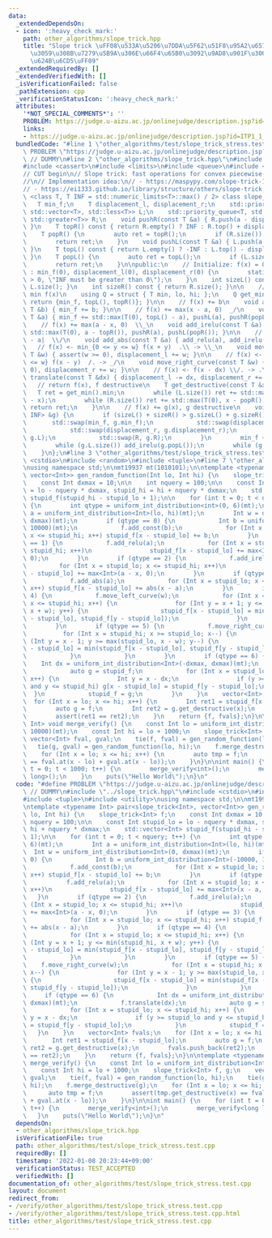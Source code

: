 ```yaml
---
data:
  _extendedDependsOn:
  - icon: ':heavy_check_mark:'
    path: other_algorithms/slope_trick.hpp
    title: "Slope trick \uFF08\u533A\u5206\u7DDA\u5F62\u51F8\u95A2\u6570\u306B\u95A2\
      \u3059\u308B\u7279\u5B9A\u306E\u66F4\u65B0\u3092\u9AD8\u901F\u306B\u6271\u3046\
      \u624B\u6CD5\uFF09"
  _extendedRequiredBy: []
  _extendedVerifiedWith: []
  _isVerificationFailed: false
  _pathExtension: cpp
  _verificationStatusIcon: ':heavy_check_mark:'
  attributes:
    '*NOT_SPECIAL_COMMENTS*': ''
    PROBLEM: https://judge.u-aizu.ac.jp/onlinejudge/description.jsp?id=ITP1_1_A
    links:
    - https://judge.u-aizu.ac.jp/onlinejudge/description.jsp?id=ITP1_1_A
  bundledCode: "#line 1 \"other_algorithms/test/slope_trick_stress.test.cpp\"\n#define\
    \ PROBLEM \"https://judge.u-aizu.ac.jp/onlinejudge/description.jsp?id=ITP1_1_A\"\
    \ // DUMMY\n#line 2 \"other_algorithms/slope_trick.hpp\"\n#include <algorithm>\n\
    #include <cassert>\n#include <limits>\n#include <queue>\n#include <utility>\n\n\
    // CUT begin\n// Slope trick: fast operations for convex piecewise-linear functions\n\
    //\n// Implementation idea:\n// - https://maspypy.com/slope-trick-1-%E8%A7%A3%E8%AA%AC%E7%B7%A8\n\
    // - https://ei1333.github.io/library/structure/others/slope-trick.cpp\ntemplate\
    \ <class T, T INF = std::numeric_limits<T>::max() / 2> class slope_trick {\n \
    \   T min_f;\n    T displacement_l, displacement_r;\n    std::priority_queue<T,\
    \ std::vector<T>, std::less<T>> L;\n    std::priority_queue<T, std::vector<T>,\
    \ std::greater<T>> R;\n    void pushR(const T &a) { R.push(a - displacement_r);\
    \ }\n    T topR() const { return R.empty() ? INF : R.top() + displacement_r; }\n\
    \    T popR() {\n        auto ret = topR();\n        if (R.size()) R.pop();\n\
    \        return ret;\n    }\n    void pushL(const T &a) { L.push(a + displacement_l);\
    \ }\n    T topL() const { return L.empty() ? -INF : L.top() - displacement_l;\
    \ }\n    T popL() {\n        auto ret = topL();\n        if (L.size()) L.pop();\n\
    \        return ret;\n    }\n\npublic:\n    // Initialize: f(x) = 0\n    slope_trick()\
    \ : min_f(0), displacement_l(0), displacement_r(0) {\n        static_assert(INF\
    \ > 0, \"INF must be greater than 0\");\n    }\n    int sizeL() const { return\
    \ L.size(); }\n    int sizeR() const { return R.size(); }\n\n    // argmin f(x),\
    \ min f(x)\n    using Q = struct { T min, lo, hi; };\n    Q get_min() const {\
    \ return {min_f, topL(), topR()}; }\n\n    // f(x) += b\n    void add_const(const\
    \ T &b) { min_f += b; }\n\n    // f(x) += max(x - a, 0)  _/\n    void add_relu(const\
    \ T &a) { min_f += std::max(T(0), topL() - a), pushL(a), pushR(popL()); }\n\n\
    \    // f(x) += max(a - x, 0)  \\_\n    void add_irelu(const T &a) { min_f +=\
    \ std::max(T(0), a - topR()), pushR(a), pushL(popR()); }\n\n    // f(x) += |x\
    \ - a|  \\/\n    void add_abs(const T &a) { add_relu(a), add_irelu(a); }\n\n \
    \   // f(x) <- min_{0 <= y <= w} f(x + y)  .\\ -> \\_\n    void move_left_curve(const\
    \ T &w) { assert(w >= 0), displacement_l += w; }\n\n    // f(x) <- min_{0 <= y\
    \ <= w} f(x - y)  /. -> _/\n    void move_right_curve(const T &w) { assert(w >=\
    \ 0), displacement_r += w; }\n\n    // f(x) <- f(x - dx) \\/. -> .\\/\n    void\
    \ translate(const T &dx) { displacement_l -= dx, displacement_r += dx; }\n\n \
    \   // return f(x), f destructive\n    T get_destructive(const T &x) {\n     \
    \   T ret = get_min().min;\n        while (L.size()) ret += std::max(T(0), popL()\
    \ - x);\n        while (R.size()) ret += std::max(T(0), x - popR());\n       \
    \ return ret;\n    }\n\n    // f(x) += g(x), g destructive\n    void merge_destructive(slope_trick<T,\
    \ INF> &g) {\n        if (sizeL() + sizeR() > g.sizeL() + g.sizeR()) {\n     \
    \       std::swap(min_f, g.min_f);\n            std::swap(displacement_l, g.displacement_l);\n\
    \            std::swap(displacement_r, g.displacement_r);\n            std::swap(L,\
    \ g.L);\n            std::swap(R, g.R);\n        }\n        min_f += g.get_min().min;\n\
    \        while (g.L.size()) add_irelu(g.popL());\n        while (g.R.size()) add_relu(g.popR());\n\
    \    }\n};\n#line 3 \"other_algorithms/test/slope_trick_stress.test.cpp\"\n#include\
    \ <cstdio>\n#include <random>\n#include <tuple>\n#line 7 \"other_algorithms/test/slope_trick_stress.test.cpp\"\
    \nusing namespace std;\n\nmt19937 mt(1010101);\n\ntemplate <typename Int> pair<slope_trick<Int>,\
    \ vector<Int>> gen_random_function(Int lo, Int hi) {\n    slope_trick<Int> f;\n\
    \    const Int dxmax = 10;\n\n    int nquery = 100;\n\n    const Int stupid_lo\
    \ = lo - nquery * dxmax, stupid_hi = hi + nquery * dxmax;\n    std::vector<Int>\
    \ stupid_f(stupid_hi - stupid_lo + 1);\n\n    for (int t = 0; t < nquery; t++)\
    \ {\n        int qtype = uniform_int_distribution<int>(0, 6)(mt);\n        Int\
    \ a = uniform_int_distribution<Int>(lo, hi)(mt);\n        Int w = uniform_int_distribution<Int>(0,\
    \ dxmax)(mt);\n        if (qtype == 0) {\n            Int b = uniform_int_distribution<Int>(-10000,\
    \ 10000)(mt);\n            f.add_const(b);\n            for (Int x = stupid_lo;\
    \ x <= stupid_hi; x++) stupid_f[x - stupid_lo] += b;\n        }\n        if (qtype\
    \ == 1) {\n            f.add_relu(a);\n            for (Int x = stupid_lo; x <=\
    \ stupid_hi; x++)\n                stupid_f[x - stupid_lo] += max<Int>(x - a,\
    \ 0);\n        }\n        if (qtype == 2) {\n            f.add_irelu(a);\n   \
    \         for (Int x = stupid_lo; x <= stupid_hi; x++)\n                stupid_f[x\
    \ - stupid_lo] += max<Int>(a - x, 0);\n        }\n        if (qtype == 3) {\n\
    \            f.add_abs(a);\n            for (Int x = stupid_lo; x <= stupid_hi;\
    \ x++) stupid_f[x - stupid_lo] += abs(x - a);\n        }\n        if (qtype ==\
    \ 4) {\n            f.move_left_curve(w);\n            for (Int x = stupid_lo;\
    \ x <= stupid_hi; x++) {\n                for (Int y = x + 1; y <= min(stupid_hi,\
    \ x + w); y++) {\n                    stupid_f[x - stupid_lo] = min(stupid_f[x\
    \ - stupid_lo], stupid_f[y - stupid_lo]);\n                }\n            }\n\
    \        }\n        if (qtype == 5) {\n            f.move_right_curve(w);\n  \
    \          for (Int x = stupid_hi; x >= stupid_lo; x--) {\n                for\
    \ (Int y = x - 1; y >= max(stupid_lo, x - w); y--) {\n                    stupid_f[x\
    \ - stupid_lo] = min(stupid_f[x - stupid_lo], stupid_f[y - stupid_lo]);\n    \
    \            }\n            }\n        }\n        if (qtype == 6) {\n        \
    \    Int dx = uniform_int_distribution<Int>(-dxmax, dxmax)(mt);\n            f.translate(dx);\n\
    \            auto g = stupid_f;\n            for (Int x = stupid_lo; x <= stupid_hi;\
    \ x++) {\n                Int y = x - dx;\n                if (y >= stupid_lo\
    \ and y <= stupid_hi) g[x - stupid_lo] = stupid_f[y - stupid_lo];\n          \
    \  }\n            stupid_f = g;\n        }\n    }\n    vector<Int> fvals;\n  \
    \  for (Int x = lo; x <= hi; x++) {\n        Int ret1 = stupid_f[x - stupid_lo];\n\
    \        auto g = f;\n        Int ret2 = g.get_destructive(x);\n        fvals.push_back(ret2);\n\
    \        assert(ret1 == ret2);\n    }\n    return {f, fvals};\n}\n\ntemplate <typename\
    \ Int> void merge_verify() {\n    const Int lo = uniform_int_distribution<Int>(-10000,\
    \ 10000)(mt);\n    const Int hi = lo + 1000;\n    slope_trick<Int> f, g;\n   \
    \ vector<Int> fval, gval;\n    tie(f, fval) = gen_random_function(lo, hi);\n \
    \   tie(g, gval) = gen_random_function(lo, hi);\n    f.merge_destructive(g);\n\
    \    for (Int x = lo; x <= hi; x++) {\n        auto tmp = f;\n        assert(tmp.get_destructive(x)\
    \ == fval.at(x - lo) + gval.at(x - lo));\n    }\n}\n\nint main() {\n    for (int\
    \ t = 0; t < 1000; t++) {\n        merge_verify<int>();\n        merge_verify<long\
    \ long>();\n    }\n    puts(\"Hello World\");\n}\n"
  code: "#define PROBLEM \"https://judge.u-aizu.ac.jp/onlinejudge/description.jsp?id=ITP1_1_A\"\
    \ // DUMMY\n#include \"../slope_trick.hpp\"\n#include <cstdio>\n#include <random>\n\
    #include <tuple>\n#include <utility>\nusing namespace std;\n\nmt19937 mt(1010101);\n\
    \ntemplate <typename Int> pair<slope_trick<Int>, vector<Int>> gen_random_function(Int\
    \ lo, Int hi) {\n    slope_trick<Int> f;\n    const Int dxmax = 10;\n\n    int\
    \ nquery = 100;\n\n    const Int stupid_lo = lo - nquery * dxmax, stupid_hi =\
    \ hi + nquery * dxmax;\n    std::vector<Int> stupid_f(stupid_hi - stupid_lo +\
    \ 1);\n\n    for (int t = 0; t < nquery; t++) {\n        int qtype = uniform_int_distribution<int>(0,\
    \ 6)(mt);\n        Int a = uniform_int_distribution<Int>(lo, hi)(mt);\n      \
    \  Int w = uniform_int_distribution<Int>(0, dxmax)(mt);\n        if (qtype ==\
    \ 0) {\n            Int b = uniform_int_distribution<Int>(-10000, 10000)(mt);\n\
    \            f.add_const(b);\n            for (Int x = stupid_lo; x <= stupid_hi;\
    \ x++) stupid_f[x - stupid_lo] += b;\n        }\n        if (qtype == 1) {\n \
    \           f.add_relu(a);\n            for (Int x = stupid_lo; x <= stupid_hi;\
    \ x++)\n                stupid_f[x - stupid_lo] += max<Int>(x - a, 0);\n     \
    \   }\n        if (qtype == 2) {\n            f.add_irelu(a);\n            for\
    \ (Int x = stupid_lo; x <= stupid_hi; x++)\n                stupid_f[x - stupid_lo]\
    \ += max<Int>(a - x, 0);\n        }\n        if (qtype == 3) {\n            f.add_abs(a);\n\
    \            for (Int x = stupid_lo; x <= stupid_hi; x++) stupid_f[x - stupid_lo]\
    \ += abs(x - a);\n        }\n        if (qtype == 4) {\n            f.move_left_curve(w);\n\
    \            for (Int x = stupid_lo; x <= stupid_hi; x++) {\n                for\
    \ (Int y = x + 1; y <= min(stupid_hi, x + w); y++) {\n                    stupid_f[x\
    \ - stupid_lo] = min(stupid_f[x - stupid_lo], stupid_f[y - stupid_lo]);\n    \
    \            }\n            }\n        }\n        if (qtype == 5) {\n        \
    \    f.move_right_curve(w);\n            for (Int x = stupid_hi; x >= stupid_lo;\
    \ x--) {\n                for (Int y = x - 1; y >= max(stupid_lo, x - w); y--)\
    \ {\n                    stupid_f[x - stupid_lo] = min(stupid_f[x - stupid_lo],\
    \ stupid_f[y - stupid_lo]);\n                }\n            }\n        }\n   \
    \     if (qtype == 6) {\n            Int dx = uniform_int_distribution<Int>(-dxmax,\
    \ dxmax)(mt);\n            f.translate(dx);\n            auto g = stupid_f;\n\
    \            for (Int x = stupid_lo; x <= stupid_hi; x++) {\n                Int\
    \ y = x - dx;\n                if (y >= stupid_lo and y <= stupid_hi) g[x - stupid_lo]\
    \ = stupid_f[y - stupid_lo];\n            }\n            stupid_f = g;\n     \
    \   }\n    }\n    vector<Int> fvals;\n    for (Int x = lo; x <= hi; x++) {\n \
    \       Int ret1 = stupid_f[x - stupid_lo];\n        auto g = f;\n        Int\
    \ ret2 = g.get_destructive(x);\n        fvals.push_back(ret2);\n        assert(ret1\
    \ == ret2);\n    }\n    return {f, fvals};\n}\n\ntemplate <typename Int> void\
    \ merge_verify() {\n    const Int lo = uniform_int_distribution<Int>(-10000, 10000)(mt);\n\
    \    const Int hi = lo + 1000;\n    slope_trick<Int> f, g;\n    vector<Int> fval,\
    \ gval;\n    tie(f, fval) = gen_random_function(lo, hi);\n    tie(g, gval) = gen_random_function(lo,\
    \ hi);\n    f.merge_destructive(g);\n    for (Int x = lo; x <= hi; x++) {\n  \
    \      auto tmp = f;\n        assert(tmp.get_destructive(x) == fval.at(x - lo)\
    \ + gval.at(x - lo));\n    }\n}\n\nint main() {\n    for (int t = 0; t < 1000;\
    \ t++) {\n        merge_verify<int>();\n        merge_verify<long long>();\n \
    \   }\n    puts(\"Hello World\");\n}\n"
  dependsOn:
  - other_algorithms/slope_trick.hpp
  isVerificationFile: true
  path: other_algorithms/test/slope_trick_stress.test.cpp
  requiredBy: []
  timestamp: '2022-01-08 20:23:44+09:00'
  verificationStatus: TEST_ACCEPTED
  verifiedWith: []
documentation_of: other_algorithms/test/slope_trick_stress.test.cpp
layout: document
redirect_from:
- /verify/other_algorithms/test/slope_trick_stress.test.cpp
- /verify/other_algorithms/test/slope_trick_stress.test.cpp.html
title: other_algorithms/test/slope_trick_stress.test.cpp
---
```

